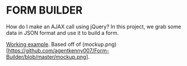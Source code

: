 # FORM BUILDER

How do I make an AJAX call using jQuery? In this project, we grab some data in JSON format and use it to build a form.

[Working example](http://tiy-ikennaugwuh-form-builder.surge.sh). Based off of (mockup.png)[https://github.com/agentkenny007/Form-Builder/blob/master/mockup.png].
